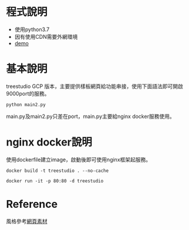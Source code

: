 # 程式說明
* 使用python3.7
* 因有使用CDN需要外網環境
* [demo](http://34.80.244.193:9000/)

# 基本說明
treestudio GCP 版本，主要提供樣板網頁給功能串接，使用下面語法即可開啟9000port的服務。
```
python main2.py
```
main.py及main2.py只差在port，main.py主要給nginx docker服務使用。

# nginx docker說明
使用dockerfile建立image，啟動後即可使用nginx框架起服務。
```
docker build -t treestudio . --no-cache
```
```
docker run -it -p 80:80 -d treestudio
```
# Reference
風格參考[網頁素材](https://adminlte.io/themes/v3/index3.html)

